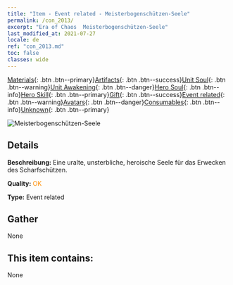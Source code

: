 ```yaml
---
title: "Item - Event related - Meisterbogenschützen-Seele"
permalink: /con_2013/
excerpt: "Era of Chaos  Meisterbogenschützen-Seele"
last_modified_at: 2021-07-27
locale: de
ref: "con_2013.md"
toc: false
classes: wide
---
```

 [Materials](/ItemsDE/){: .btn .btn--primary}[Artifacts](/ItemsDE/Artifacts/){: .btn .btn--success}[Unit Soul](/ItemsDE/UnitSoul/){: .btn .btn--warning}[Unit Awakening](/ItemsDE/UnitAwakening/){: .btn .btn--danger}[Hero Soul](/ItemsDE/HeroSoul/){: .btn .btn--info}[Hero Skill](/ItemsDE/HeroSkill/){: .btn .btn--primary}[Gift](/ItemsDE/Gift/){: .btn .btn--success}[Event related](/ItemsDE/Events/){: .btn .btn--warning}[Avatars](/ItemsDE/Avatars/){: .btn .btn--danger}[Consumables](/ItemsDE/Consumables/){: .btn .btn--info}[Unknown](/ItemsDE/Unknown/){: .btn .btn--primary}

 ![Meisterbogenschützen-Seele](/images/t/juexing_102.jpg)

## Details
 **Beschreibung:** Eine uralte, unsterbliche, heroische Seele für das Erwecken des Scharfschützen.

 **Quality:** <span style="color: #FF8C00">OK</span>

 **Type:** Event related

## Gather

  None

## This item contains:

  None

